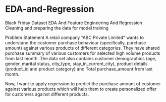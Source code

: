 # EDA-and-Regression
Black Friday Dataset EDA And Feature Engineering And Regression Cleaning and preparing the data for model training

Problem Statement A retail company “ABC Private Limited” wants to understand the customer purchase behaviour (specifically, purchase amount) against various products of different categories. They have shared purchase summary of various customers for selected high volume products from last month. The data set also contains customer demographics (age, gender, marital status, city_type, stay_in_current_city), product details (product_id and product category) and Total purchase_amount from last month.

Now, I want to apply regression to predict the purchase amount of customer against various products which will help them to create personalized offer for customers against different products.

